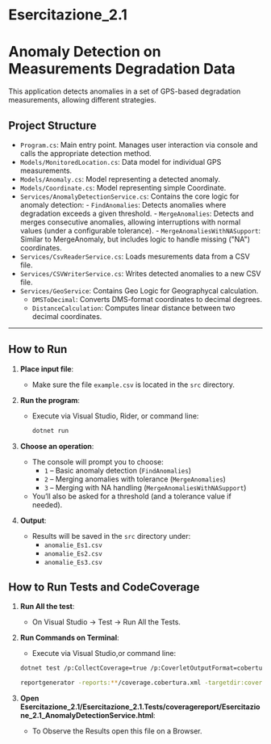 # Esercitazione_2.1
# Anomaly Detection on Measurements Degradation Data

This application detects anomalies in a set of GPS-based degradation measurements, allowing different strategies.

## Project Structure

- `Program.cs`: Main entry point. Manages user interaction via console and calls the appropriate detection method.
- `Models/MonitoredLocation.cs`: Data model for individual GPS measurements.
- `Models/Anomaly.cs`: Model representing a detected anomaly.
- `Models/Coordinate.cs`: Model representing simple Coordinate.
- `Services/AnomalyDetectionService.cs`: Contains the core logic for anomaly detection:
		- `FindAnomalies`: Detects anomalies where degradation exceeds a given threshold.
		- `MergeAnomalies`: Detects and merges consecutive anomalies, allowing interruptions with normal values (under a configurable tolerance).
		- `MergeAnomaliesWithNASupport`: Similar to MergeAnomaly, but includes logic to handle missing ("NA") coordinates.
- `Services/CsvReaderService.cs`: Loads mesurements data from a CSV file.
- `Services/CSVWriterService.cs`: Writes detected anomalies to a new CSV file.
- `Services/GeoService`: Contains Geo Logic for Geographycal calculation.
	- `DMSToDecimal`: Converts DMS-format coordinates to decimal degrees.
	- `DistanceCalculation`:  Computes linear distance between two decimal coordinates.

---

## How to Run

1. **Place input file**:
   - Make sure the file `example.csv` is located in the `src` directory.

2. **Run the program**:
   - Execute via Visual Studio, Rider, or command line:
     ```bash
     dotnet run
     ```

3. **Choose an operation**:
   - The console will prompt you to choose:
     - `1` – Basic anomaly detection (`FindAnomalies`)
     - `2` – Merging anomalies with tolerance (`MergeAnomalies`)
     - `3` – Merging with NA handling (`MergeAnomaliesWithNASupport`)
   - You’ll also be asked for a threshold (and a tolerance value if needed).

4. **Output**:
   - Results will be saved in the `src` directory under:
     - `anomalie_Es1.csv`
     - `anomalie_Es2.csv`
     - `anomalie_Es3.csv`
	 
	 
## How to Run Tests and CodeCoverage

1. **Run All the test**:
   - On Visual Studio -> Test -> Run All the Tests.

2. **Run Commands on Terminal**:
	 - Execute via Visual Studio,or command line:
     ```bash
     dotnet test /p:CollectCoverage=true /p:CoverletOutputFormat=cobertura
     ```
	 
	 ```bash
     reportgenerator -reports:**/coverage.cobertura.xml -targetdir:coveragereport
     ```
3. **Open Esercitazione_2.1/Esercitazione_2.1.Tests/coveragereport/Esercitazione_2.1_AnomalyDetectionService.html**:
	- To Observe the Results open this file on a Browser.